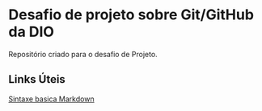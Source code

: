# Desafio de projeto sobre Git/GitHub da DIO
Repositório criado para o desafio de Projeto.

## Links Úteis
[Sintaxe basica Markdown](https://www.markdownguide.org/basic-syntax/)
